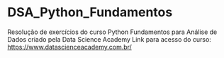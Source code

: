 # DSA_Python_Fundamentos
Resolução de exercícios do curso Python Fundamentos para Análise de Dados criado pela Data Science Academy
Link para acesso do curso:
https://www.datascienceacademy.com.br/
